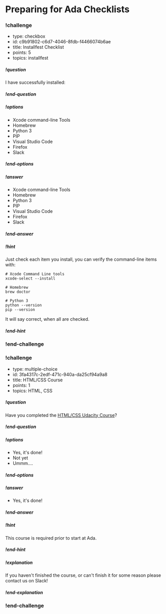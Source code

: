 # Preparing for Ada Checklists

<!-- >>>>>>>>>>>>>>>>>>>>>> BEGIN CHALLENGE >>>>>>>>>>>>>>>>>>>>>> -->
<!-- Replace everything in square brackets [] and remove brackets  -->

### !challenge

* type: checkbox
* id: c9b91802-c6d7-4046-8fdb-f4466074b6ae
* title: Installfest Checklist
* points: 5
* topics: installfest

##### !question

I have successfully installed:

##### !end-question

##### !options

* Xcode command-line Tools
* Homebrew
* Python 3
* PIP
* Visual Studio Code
* Firefox
* Slack


##### !end-options

##### !answer

* Xcode command-line Tools
* Homebrew
* Python 3
* PIP
* Visual Studio Code
* Firefox
* Slack

##### !end-answer

<!-- other optional sections -->
##### !hint

Just check each item you install, you can verify the command-line items with:

```
# Xcode Command Line tools
xcode-select --install

# Homebrew
brew doctor

# Python 3
python --version
pip --version
```

It will say correct, when all are checked.

##### !end-hint
<!-- !rubric - !end-rubric (markdown, instructors can see while scoring a checkpoint) -->
<!-- !explanation - !end-explanation (markdown, students can see after answering correctly) -->

### !end-challenge

<!-- ======================= END CHALLENGE ======================= -->

<!-- >>>>>>>>>>>>>>>>>>>>>> BEGIN CHALLENGE >>>>>>>>>>>>>>>>>>>>>> -->
<!-- Replace everything in square brackets [] and remove brackets  -->

### !challenge

* type: multiple-choice
* id: 3fa4317c-2edf-471c-940a-da25cf94a9a8
* title: HTML/CSS Course
* points: 1
* topics: HTML, CSS

##### !question

Have you completed the [HTML/CSS Udacity Course](https://www.udacity.com/course/intro-to-html-and-css--ud001)?

##### !end-question

##### !options

* Yes, it's done!
* Not yet
* Ummm....

##### !end-options

##### !answer

* Yes, it's done!

##### !end-answer

<!-- other optional sections -->
##### !hint

This course is required prior to start at Ada.

##### !end-hint
<!-- !rubric - !end-rubric (markdown, instructors can see while scoring a checkpoint) -->
##### !explanation

If you haven't finished the course, or can't finish it for some reason please contact us on Slack!

##### !end-explanation

### !end-challenge

<!-- ======================= END CHALLENGE ======================= -->